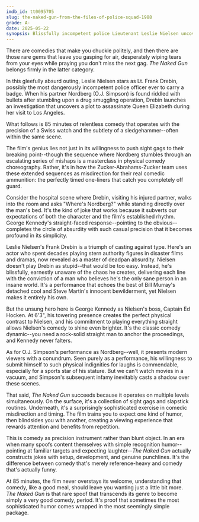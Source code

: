 ```yaml
---
imdb_id: tt0095705
slug: the-naked-gun-from-the-files-of-police-squad-1988
grade: A-
date: 2025-05-22
synopsis: Blissfully incompetent police Lieutenant Leslie Nielsen uncovers a plot to assassinate Queen Elizabeth during her visit to Los Angeles.
---
```


There are comedies that make you chuckle politely, and then there are those rare gems that leave you gasping for air, desperately wiping tears from your eyes while praying you don't miss the next gag. _The Naked Gun_ belongs firmly in the latter category.

In this gleefully absurd outing, Leslie Nielsen stars as Lt. Frank Drebin, possibly the most dangerously incompetent police officer ever to carry a badge. When his partner Nordberg (O.J. Simpson) is found riddled with bullets after stumbling upon a drug smuggling operation, Drebin launches an investigation that uncovers a plot to assassinate Queen Elizabeth during her visit to Los Angeles.

What follows is 85 minutes of relentless comedy that operates with the precision of 
a Swiss watch and the subtlety of a sledgehammer--often within the same scene.

The film's genius lies not just in its willingness to push sight gags to their breaking point--though the sequence where Nordberg stumbles through an escalating series of mishaps is a masterclass in physical comedy choreography. Rather, it's in how the Zucker-Abrahams-Zucker team uses these extended sequences as misdirection for their real comedic ammunition: the perfectly timed one-liners that catch you completely off guard.

Consider the hospital scene where Drebin, visiting his injured partner, walks into the room and asks "Where's Nordberg?" while standing directly over the man's bed. It's the kind of joke that works because it subverts our expectations of both the character and the film's established rhythm. George Kennedy's straight-faced response--pointing to the obvious--completes the circle of absurdity with such casual precision that it becomes profound in its simplicity.

Leslie Nielsen's Frank Drebin is a triumph of casting against type. Here's an actor who spent decades playing stern authority figures in disaster films and dramas, now revealed as a master of deadpan absurdity. Nielsen doesn't play Drebin as stupid--that would be too easy. Instead, he's blissfully, earnestly unaware of the chaos he creates, delivering each line with the conviction of a man who believes he's the only sane person in an insane world. It's a performance that echoes the best of Bill Murray's detached cool and Steve Martin's innocent bewilderment, yet Nielsen makes it entirely his own.

But the unsung hero here is George Kennedy as Nielsen's boss, Captain Ed Hocken. At 6'3", his towering presence creates the perfect physical contrast to Nielsen, and his commitment to playing everything straight allows Nielsen's comedy to shine even brighter. It's the classic comedy dynamic--you need a rock-solid straight man to anchor the proceedings, and Kennedy never falters.

As for O.J. Simpson's performance as Nordberg--well, it presents modern viewers with a conundrum. Seen purely as a performance, his willingness to submit himself to such physical indignities for laughs is commendable, especially for a sports star of his stature. But we can't watch movies in a vacuum, and Simpson's subsequent infamy inevitably casts a shadow over these scenes. 

That said, _The Naked Gun_ succeeds because it operates on multiple levels simultaneously. On the surface, it's a collection of sight gags and slapstick routines. Underneath, it's a surprisingly sophisticated exercise in comedic misdirection and timing. The film trains you to expect one kind of humor, then blindsides you with another, creating a viewing experience that rewards attention and benefits from repetition.

This is comedy as precision instrument rather than blunt object. In an era when many spoofs content themselves with simple recognition humor--pointing at familiar targets and expecting laughter--_The Naked Gun_ actually constructs jokes with setup, development, and genuine punchlines. It's the difference between comedy that's merely reference-heavy and comedy that's actually funny.

At 85 minutes, the film never overstays its welcome, understanding that comedy, like a good meal, should leave you wanting just a little bit more. _The Naked Gun_ is that rare spoof that transcends its genre to become simply a very good comedy, period. It's proof that sometimes the most sophisticated humor comes wrapped in the most seemingly simple package.
